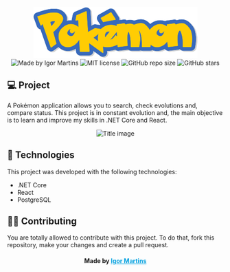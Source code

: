 <div align="center">
  <img alt="Title image" src=".readme/title.png">
  <div align="center">
    <img alt="Made by Igor Martins" src="https://img.shields.io/badge/madeby-figormartins-blue">
    <img alt="MIT license" src="https://img.shields.io/badge/license-MIT-red">
    <img alt="GitHub repo size" src="https://img.shields.io/github/repo-size/figormartins/pokemon">
    <img alt="GitHub stars" src="https://img.shields.io/github/stars/figormartins/pokemon?style=social">
  </div>
</div>

>

## 💻 Project

A Pokémon application allows you to search, check evolutions and, compare status.
This project is in constant evolution and, the main objective is to learn and improve my skills in .NET Core and React.

>

<div align="center">
  <img alt="Title image" src=".readme/presentation.gif">
</div>

>

## 🚀 Technologies

This project was developed with the following technologies:

- .NET Core
- React
- PostgreSQL

>

## 👊🏼 Contributing
You are totally allowed to contribute with this project. To do that, fork this repository, make your changes and create a pull request.

> >

<h4 align="center">
    Made by <a href="https://www.linkedin.com/in/figortmartins/" style="color: #00a0df" target="_blank">Igor Martins</a>
</h4>